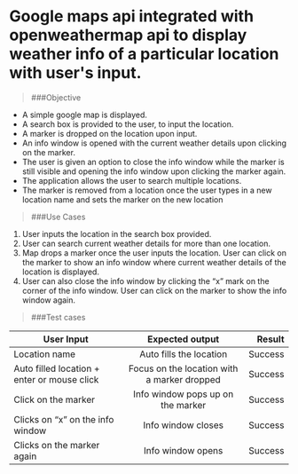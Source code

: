 # Google maps api integrated with openweathermap api to display weather info of a particular location with user's input.

> ###Objective

* A simple google map is displayed.
*	A search box is provided to the user, to input the location.
*	A marker is dropped on the location upon input.
*	An info window is opened with the current weather details upon clicking on the marker.
*	The user is given an option to close the info window while the marker is still visible and opening the info window upon clicking the marker again.
*	The application allows the user to search multiple locations.
*	The marker is removed from a location once the user types in a new location name and sets the marker on the new location

> ###Use Cases

1.	User inputs the location in the search box provided. 
2.	User can search current weather details for more than one location.
3.	Map drops a marker once the user inputs the location. User can click on the marker to show an info window where current weather details of the location is displayed.
4.	User can also close the info window by clicking the “x” mark on the corner of the info window. User can click on the marker to show the info window again.

> ###Test cases

|User Input|	Expected output|	Result|
| ------------- |:-------------:| -----:|
|Location name|	Auto fills the location| Success|
|Auto filled location + enter or mouse click| Focus on the location with a marker dropped|	Success|
|Click on the marker|	Info window pops up on the marker|	Success|
|Clicks on “x” on the info window|	Info window closes|	Success|
|Clicks on the marker again|	Info window opens|	Success|

